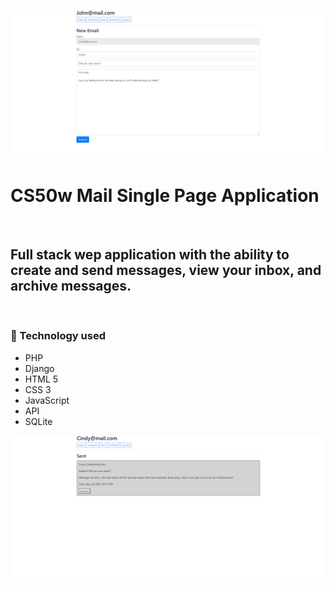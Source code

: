 ![](https://raw.githubusercontent.com/Matthewpco/Harvard-CS50w-Mail/main/cs50-mail-1.png)

# CS50w Mail Single Page Application

<br>

## Full stack wep application with the ability to create and send messages, view your inbox, and archive messages.

<br>

### 📜 Technology used

- PHP
- Django
- HTML 5
- CSS 3
- JavaScript
- API
- SQLite


![](https://raw.githubusercontent.com/Matthewpco/Harvard-CS50w-Mail/main/cs50-mail-2.png)
